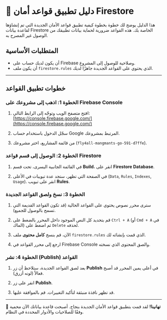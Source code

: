 # 🚀 دليل تطبيق قواعد أمان Firestore

هذا الدليل يوضح لك خطوة بخطوة كيفية تطبيق قواعد الأمان الجديدة التي تم إنشاؤها لقاعدة بيانات Firestore الخاصة بك. هذه القواعد ضرورية لحماية بيانات تطبيقك من الوصول غير المصرح به.

## المتطلبات الأساسية

*   أن يكون لديك حساب على Firebase وصلاحية للوصول إلى المشروع.
*   أن يكون ملف `firestore.rules` الذي يحتوي على القواعد الجديدة جاهزًا لديك.

---

## خطوات تطبيق القواعد

### الخطوة 1: اذهب إلى مشروعك على Firebase Console

1.  افتح متصفح الويب وتوجّه إلى الرابط التالي:
    [https://console.firebase.google.com/](https://console.firebase.google.com/)

2.  سجّل الدخول باستخدام حساب Google المرتبط بمشروعك.

3.  من قائمة المشاريع، اختر مشروعك (`fly4all-mangmants-go-591-d7ffe`).

### الخطوة 2: الوصول إلى قسم قواعد Firestore

1.  في القائمة الجانبية اليسرى، تحت قسم **Build**، انقر على **Firestore Database**.

    

2.  في الصفحة التي تظهر، ستجد عدة تبويبات في الأعلى (`Data`, `Rules`, `Indexes`, `Usage`). انقر على تبويب **Rules**.

    

### الخطوة 3: نسخ ولصق القواعد الجديدة

1.  سترى محرر نصوص يحتوي على القواعد الحالية (قد تكون القواعد القديمة التي تسمح بالوصول للجميع).

2.  قم بتحديد كل النص الموجود داخل المحرر بالضغط على `Ctrl + A` (أو `Cmd + A` في الماك) ثم اضغط على `Delete` لحذفه.

3.  الآن، قم بنسخ **كامل محتوى** ملف `firestore.rules` الذي قمت بإنشائه لك.

4.  ارجع إلى محرر القواعد في Firebase Console والصق المحتوى الذي نسخته.

### الخطوة 4: نشر (Publish) القواعد

1.  بعد لصق القواعد الجديدة، ستلاحظ أن زر **Publish** في أعلى يمين المحرر قد أصبح فعالاً (لونه أزرق).

2.  انقر على زر **Publish**.

    

3.  قد تظهر نافذة منبثقة لتأكيد التغييرات. قم بالموافقة عليها.

---

🎉 **تهانينا!** لقد قمت بتطبيق قواعد الأمان الجديدة بنجاح. أصبحت قاعدة بياناتك الآن محمية وفقًا للصلاحيات والأدوار المحددة في النظام.

